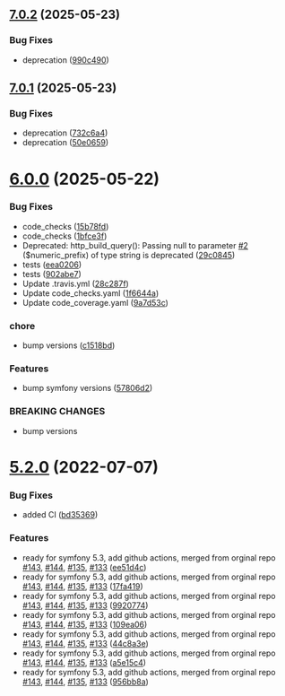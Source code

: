 ## [7.0.2](https://github.com/netbull/MobileDetectBundle/compare/v7.0.1...v7.0.2) (2025-05-23)


### Bug Fixes

* deprecation ([990c490](https://github.com/netbull/MobileDetectBundle/commit/990c490adc40284a2c808785ba8e73ec4fb40e2b))

## [7.0.1](https://github.com/netbull/MobileDetectBundle/compare/v7.0.0...v7.0.1) (2025-05-23)


### Bug Fixes

* deprecation ([732c6a4](https://github.com/netbull/MobileDetectBundle/commit/732c6a46fc4383c7258a54bdb5b7ffc5ac26009a))
* deprecation ([50e0659](https://github.com/netbull/MobileDetectBundle/commit/50e0659cca296ee0dbecd2946a90065bc2719e11))

# [6.0.0](https://github.com/netbull/MobileDetectBundle/compare/v5.2.0...v6.0.0) (2025-05-22)


### Bug Fixes

* code_checks ([15b78fd](https://github.com/netbull/MobileDetectBundle/commit/15b78fd3eacadb2a1a88f8431151c6c11e47b97e))
* code_checks ([1bfce3f](https://github.com/netbull/MobileDetectBundle/commit/1bfce3f333068d2cddf27f6292fb25db9b39bae7))
* Deprecated: http_build_query(): Passing null to parameter [#2](https://github.com/netbull/MobileDetectBundle/issues/2) ($numeric_prefix) of type string is deprecated ([29c0845](https://github.com/netbull/MobileDetectBundle/commit/29c0845db035855ad15462f98866f8323c2d4373))
* tests ([eea0206](https://github.com/netbull/MobileDetectBundle/commit/eea020659d72d55c5675a9320f41ebfb40340bc9))
* tests ([902abe7](https://github.com/netbull/MobileDetectBundle/commit/902abe7b0c7667af9ec81fec559d5b1a21458f60))
* Update .travis.yml ([28c287f](https://github.com/netbull/MobileDetectBundle/commit/28c287f96e8dc6985f247c4e324f21d7801362ec))
* Update code_checks.yaml ([1f6644a](https://github.com/netbull/MobileDetectBundle/commit/1f6644a862d437f141414e7de3950e1d971b4198))
* Update code_coverage.yaml ([9a7d53c](https://github.com/netbull/MobileDetectBundle/commit/9a7d53c122d330f0218448e931fb1acdfc945a76))


### chore

* bump versions ([c1518bd](https://github.com/netbull/MobileDetectBundle/commit/c1518bd5b741dbe687d24c41ffbccc1117fcf448))


### Features

* bump symfony versions ([57806d2](https://github.com/netbull/MobileDetectBundle/commit/57806d2e1cf7e9111ee69de28beb1544d3b33505))


### BREAKING CHANGES

* bump versions

# [5.2.0](https://github.com/netbull/MobileDetectBundle/compare/v5.1.5...v5.2.0) (2022-07-07)


### Bug Fixes

* added CI ([bd35369](https://github.com/netbull/MobileDetectBundle/commit/bd3536927e473a273b2dd8cba2f01bd2ae1dc59a))


### Features

* ready for symfony 5.3, add github actions, merged from orginal repo [#143](https://github.com/netbull/MobileDetectBundle/issues/143), [#144](https://github.com/netbull/MobileDetectBundle/issues/144), [#135](https://github.com/netbull/MobileDetectBundle/issues/135), [#133](https://github.com/netbull/MobileDetectBundle/issues/133) ([ee51d4c](https://github.com/netbull/MobileDetectBundle/commit/ee51d4c61c7aa344cd3f3c64b03a8bf07ca2a569))
* ready for symfony 5.3, add github actions, merged from orginal repo [#143](https://github.com/netbull/MobileDetectBundle/issues/143), [#144](https://github.com/netbull/MobileDetectBundle/issues/144), [#135](https://github.com/netbull/MobileDetectBundle/issues/135), [#133](https://github.com/netbull/MobileDetectBundle/issues/133) ([17fa419](https://github.com/netbull/MobileDetectBundle/commit/17fa419565db188008adff488e2cf4beaa6401ed))
* ready for symfony 5.3, add github actions, merged from orginal repo [#143](https://github.com/netbull/MobileDetectBundle/issues/143), [#144](https://github.com/netbull/MobileDetectBundle/issues/144), [#135](https://github.com/netbull/MobileDetectBundle/issues/135), [#133](https://github.com/netbull/MobileDetectBundle/issues/133) ([9920774](https://github.com/netbull/MobileDetectBundle/commit/992077482b93d4df900ac9a8fee48c32a9daff65))
* ready for symfony 5.3, add github actions, merged from orginal repo [#143](https://github.com/netbull/MobileDetectBundle/issues/143), [#144](https://github.com/netbull/MobileDetectBundle/issues/144), [#135](https://github.com/netbull/MobileDetectBundle/issues/135), [#133](https://github.com/netbull/MobileDetectBundle/issues/133) ([109ea06](https://github.com/netbull/MobileDetectBundle/commit/109ea06e554b7c619d1ca22f9498d1621579f1dd))
* ready for symfony 5.3, add github actions, merged from orginal repo [#143](https://github.com/netbull/MobileDetectBundle/issues/143), [#144](https://github.com/netbull/MobileDetectBundle/issues/144), [#135](https://github.com/netbull/MobileDetectBundle/issues/135), [#133](https://github.com/netbull/MobileDetectBundle/issues/133) ([44c8a3e](https://github.com/netbull/MobileDetectBundle/commit/44c8a3e37719ffbaabe9ed94ce9f660a2842ec3c))
* ready for symfony 5.3, add github actions, merged from orginal repo [#143](https://github.com/netbull/MobileDetectBundle/issues/143), [#144](https://github.com/netbull/MobileDetectBundle/issues/144), [#135](https://github.com/netbull/MobileDetectBundle/issues/135), [#133](https://github.com/netbull/MobileDetectBundle/issues/133) ([a5e15c4](https://github.com/netbull/MobileDetectBundle/commit/a5e15c42e99d4a0cfede4941b7e121201ec72645))
* ready for symfony 5.3, add github actions, merged from orginal repo [#143](https://github.com/netbull/MobileDetectBundle/issues/143), [#144](https://github.com/netbull/MobileDetectBundle/issues/144), [#135](https://github.com/netbull/MobileDetectBundle/issues/135), [#133](https://github.com/netbull/MobileDetectBundle/issues/133) ([956bb8a](https://github.com/netbull/MobileDetectBundle/commit/956bb8a22cff7f4881e7022141b85200641c1382))
